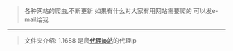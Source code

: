 >各种网站的爬虫,不断更新 
>如果有什么对大家有用网站需要爬的 可以发e-mail给我
--------------------------------
>文件夹介绍:
1.1688 是爬[代理ip站](http://www.xicidaili.com)的代理ip
